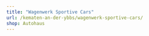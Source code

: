 ```yaml
---
title: "Wagenwerk Sportive Cars"
url: /kematen-an-der-ybbs/wagenwerk-sportive-cars/
shop: Autohaus
---
```

